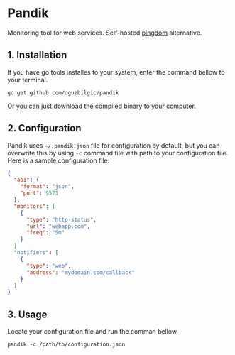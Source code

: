 # Pandik

Monitoring tool for web services. Self-hosted [pingdom](http://pingdom.com) alternative.

## 1. Installation 

If you have go tools installes to your system, enter the command bellow to your terminal.

    go get github.com/oguzbilgic/pandik
    
Or you can just download the compiled binary to your computer.

## 2. Configuration

Pandik uses `~/.pandik.json` file for configuration by default, but you can overwrite this by using 
`-c` command file with path to your configuration file. Here is a sample configuration file: 

```json
{
  "api": {
    "format": "json",
    "port": 9571
  },
  "monitors": [
    {
      "type": "http-status",
      "url": "webapp.com",
      "freq": "5m"
    }
  ]
  "notifiers": [
    {
      "type": "web",
      "address": "mydomain.com/callback"
    }
  ]
}
```

## 3. Usage

Locate your configuration file and run the comman bellow

    pandik -c /path/to/configuration.json
    
